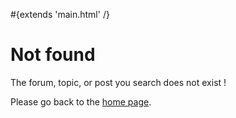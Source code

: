 \#{extends 'main.html' /}

# Not found

The forum, topic, or post you search does not exist !

Please go back to the [home page](@%7BForums.index%7D).
